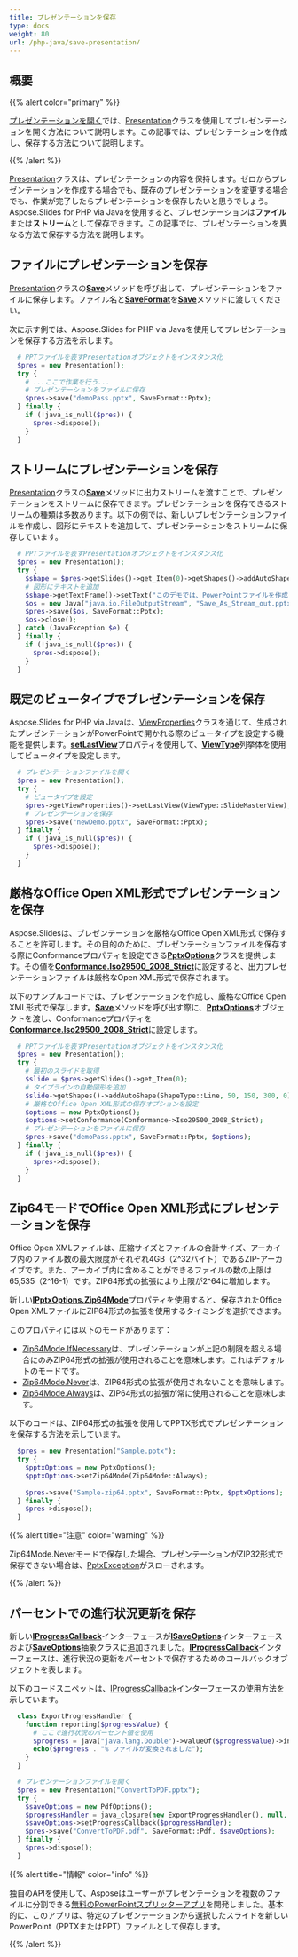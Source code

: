 ```yaml
---
title: プレゼンテーションを保存
type: docs
weight: 80
url: /php-java/save-presentation/
---
```


## **概要**
{{% alert color="primary" %}} 

[プレゼンテーションを開く](/slides/php-java/open-presentation/)では、[Presentation](https://reference.aspose.com/slides/php-java/aspose.slides/Presentation)クラスを使用してプレゼンテーションを開く方法について説明します。この記事では、プレゼンテーションを作成し、保存する方法について説明します。

{{% /alert %}} 

[Presentation](https://reference.aspose.com/slides/php-java/aspose.slides/Presentation)クラスは、プレゼンテーションの内容を保持します。ゼロからプレゼンテーションを作成する場合でも、既存のプレゼンテーションを変更する場合でも、作業が完了したらプレゼンテーションを保存したいと思うでしょう。Aspose.Slides for PHP via Javaを使用すると、プレゼンテーションは**ファイル**または**ストリーム**として保存できます。この記事では、プレゼンテーションを異なる方法で保存する方法を説明します。

## **ファイルにプレゼンテーションを保存**
[Presentation](https://reference.aspose.com/slides/php-java/aspose.slides/Presentation)クラスの[**Save**](https://reference.aspose.com/slides/php-java/aspose.slides/Presentation#save-java.lang.String-int-)メソッドを呼び出して、プレゼンテーションをファイルに保存します。ファイル名と[**SaveFormat**](https://reference.aspose.com/slides/php-java/aspose.slides/SaveFormat)を[**Save**](https://reference.aspose.com/slides/php-java/aspose.slides/Presentation#save-java.lang.String-int-)メソッドに渡してください。

次に示す例では、Aspose.Slides for PHP via Javaを使用してプレゼンテーションを保存する方法を示します。

```php
  # PPTファイルを表すPresentationオブジェクトをインスタンス化
  $pres = new Presentation();
  try {
    # ...ここで作業を行う...
    # プレゼンテーションをファイルに保存
    $pres->save("demoPass.pptx", SaveFormat::Pptx);
  } finally {
    if (!java_is_null($pres)) {
      $pres->dispose();
    }
  }
```

## **ストリームにプレゼンテーションを保存**
[Presentation](https://reference.aspose.com/slides/php-java/aspose.slides/Presentation)クラスの[**Save**](https://reference.aspose.com/slides/php-java/aspose.slides/Presentation#save-java.io.OutputStream-int-)メソッドに出力ストリームを渡すことで、プレゼンテーションをストリームに保存できます。プレゼンテーションを保存できるストリームの種類は多数あります。以下の例では、新しいプレゼンテーションファイルを作成し、図形にテキストを追加して、プレゼンテーションをストリームに保存しています。

```php
  # PPTファイルを表すPresentationオブジェクトをインスタンス化
  $pres = new Presentation();
  try {
    $shape = $pres->getSlides()->get_Item(0)->getShapes()->addAutoShape(ShapeType::Rectangle, 200, 200, 200, 200);
    # 図形にテキストを追加
    $shape->getTextFrame()->setText("このデモでは、PowerPointファイルを作成し、それをストリームに保存する方法を示します。");
    $os = new Java("java.io.FileOutputStream", "Save_As_Stream_out.pptx");
    $pres->save($os, SaveFormat::Pptx);
    $os->close();
  } catch (JavaException $e) {
  } finally {
    if (!java_is_null($pres)) {
      $pres->dispose();
    }
  }
```

## **既定のビュータイプでプレゼンテーションを保存**
Aspose.Slides for PHP via Javaは、[ViewProperties](https://reference.aspose.com/slides/php-java/aspose.slides/ViewProperties)クラスを通じて、生成されたプレゼンテーションがPowerPointで開かれる際のビュータイプを設定する機能を提供します。[**setLastView**](https://reference.aspose.com/slides/php-java/aspose.slides/ViewProperties#setLastView-int-)プロパティを使用して、[**ViewType**](https://reference.aspose.com/slides/php-java/aspose.slides/ViewType)列挙体を使用してビュータイプを設定します。

```php
  # プレゼンテーションファイルを開く
  $pres = new Presentation();
  try {
    # ビュータイプを設定
    $pres->getViewProperties()->setLastView(ViewType::SlideMasterView);
    # プレゼンテーションを保存
    $pres->save("newDemo.pptx", SaveFormat::Pptx);
  } finally {
    if (!java_is_null($pres)) {
      $pres->dispose();
    }
  }
```

## **厳格なOffice Open XML形式でプレゼンテーションを保存**
Aspose.Slidesは、プレゼンテーションを厳格なOffice Open XML形式で保存することを許可します。その目的のために、プレゼンテーションファイルを保存する際にConformanceプロパティを設定できる[**PptxOptions**](https://reference.aspose.com/slides/php-java/aspose.slides/pptxoptions)クラスを提供します。その値を[**Conformance.Iso29500_2008_Strict**](https://reference.aspose.com/slides/php-java/aspose.slides/Conformance#Iso29500_2008_Strict)に設定すると、出力プレゼンテーションファイルは厳格なOpen XML形式で保存されます。

以下のサンプルコードでは、プレゼンテーションを作成し、厳格なOffice Open XML形式で保存します。[**Save**](https://reference.aspose.com/slides/php-java/aspose.slides/Presentation#save-java.lang.String-int-com.aspose.slides.ISaveOptions-)メソッドを呼び出す際に、[**PptxOptions**](https://reference.aspose.com/slides/php-java/aspose.slides/pptxoptions)オブジェクトを渡し、Conformanceプロパティを[**Conformance.Iso29500_2008_Strict**](https://reference.aspose.com/slides/php-java/aspose.slides/Conformance#Iso29500_2008_Strict)に設定します。

```php
  # PPTファイルを表すPresentationオブジェクトをインスタンス化
  $pres = new Presentation();
  try {
    # 最初のスライドを取得
    $slide = $pres->getSlides()->get_Item(0);
    # タイプラインの自動図形を追加
    $slide->getShapes()->addAutoShape(ShapeType::Line, 50, 150, 300, 0);
    # 厳格なOffice Open XML形式の保存オプションを設定
    $options = new PptxOptions();
    $options->setConformance(Conformance->Iso29500_2008_Strict);
    # プレゼンテーションをファイルに保存
    $pres->save("demoPass.pptx", SaveFormat::Pptx, $options);
  } finally {
    if (!java_is_null($pres)) {
      $pres->dispose();
    }
  }
```

## **Zip64モードでOffice Open XML形式にプレゼンテーションを保存**
Office Open XMLファイルは、圧縮サイズとファイルの合計サイズ、アーカイブ内のファイル数の最大限度がそれぞれ4GB（2^32バイト）であるZIP-アーカイブです。また、アーカイブ内に含めることができるファイルの数の上限は65,535（2^16-1）です。ZIP64形式の拡張により上限が2^64に増加します。

新しい[**IPptxOptions.Zip64Mode**](https://reference.aspose.com/slides/php-java/aspose.slides/zip64mode/)プロパティを使用すると、保存されたOffice Open XMLファイルにZIP64形式の拡張を使用するタイミングを選択できます。

このプロパティには以下のモードがあります：

- [Zip64Mode.IfNecessary](https://reference.aspose.com/slides/php-java/aspose.slides/zip64mode/#IfNecessary)は、プレゼンテーションが上記の制限を超える場合にのみZIP64形式の拡張が使用されることを意味します。これはデフォルトのモードです。
- [Zip64Mode.Never](https://reference.aspose.com/slides/php-java/aspose.slides/zip64mode/#Never)は、ZIP64形式の拡張が使用されないことを意味します。 
- [Zip64Mode.Always](https://reference.aspose.com/slides/php-java/aspose.slides/zip64mode/#Always)は、ZIP64形式の拡張が常に使用されることを意味します。

以下のコードは、ZIP64形式の拡張を使用してPPTX形式でプレゼンテーションを保存する方法を示しています。

```php
  $pres = new Presentation("Sample.pptx");
  try {
    $pptxOptions = new PptxOptions();
    $pptxOptions->setZip64Mode(Zip64Mode::Always);
    
    $pres->save("Sample-zip64.pptx", SaveFormat::Pptx, $pptxOptions);
  } finally {
    $pres->dispose();
  }
```

{{% alert title="注意" color="warning" %}}

Zip64Mode.Neverモードで保存した場合、プレゼンテーションがZIP32形式で保存できない場合は、[PptxException](https://reference.aspose.com/slides/php-java/aspose.slides/pptxexception/)がスローされます。

{{% /alert %}}

## **パーセントでの進行状況更新を保存**
新しい[**IProgressCallback**](https://reference.aspose.com/slides/php-java/aspose.slides/IProgressCallback)インターフェースが[**ISaveOptions**](https://reference.aspose.com/slides/php-java/aspose.slides/ISaveOptions)インターフェースおよび[**SaveOptions**](https://reference.aspose.com/slides/php-java/aspose.slides/SaveOptions)抽象クラスに追加されました。[**IProgressCallback**](https://reference.aspose.com/slides/php-java/aspose.slides/IProgressCallback)インターフェースは、進行状況の更新をパーセントで保存するためのコールバックオブジェクトを表します。

以下のコードスニペットは、[IProgressCallback](https://reference.aspose.com/slides/php-java/aspose.slides/IProgressCallback)インターフェースの使用方法を示しています。

```php
  class ExportProgressHandler {
    function reporting($progressValue) {
      # ここで進行状況のパーセント値を使用
      $progress = java("java.lang.Double")->valueOf($progressValue)->intValue();
      echo($progress . "% ファイルが変換されました");
    }
  }

  # プレゼンテーションファイルを開く
  $pres = new Presentation("ConvertToPDF.pptx");
  try {
    $saveOptions = new PdfOptions();
    $progressHandler = java_closure(new ExportProgressHandler(), null, java("com.aspose.slides.IProgressCallback"));
    $saveOptions->setProgressCallback($progressHandler);
    $pres->save("ConvertToPDF.pdf", SaveFormat::Pdf, $saveOptions);
  } finally {
    $pres->dispose();
  }
```

{{% alert title="情報" color="info" %}}

独自のAPIを使用して、Asposeはユーザーがプレゼンテーションを複数のファイルに分割できる[無料のPowerPointスプリッターアプリ](https://products.aspose.app/slides/splitter)を開発しました。基本的に、このアプリは、特定のプレゼンテーションから選択したスライドを新しいPowerPoint（PPTXまたはPPT）ファイルとして保存します。

{{% /alert %}}